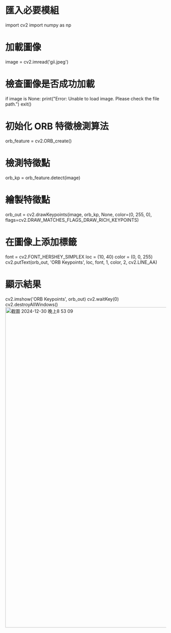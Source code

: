 # 匯入必要模組
import cv2
import numpy as np

# 加載圖像
image = cv2.imread('gii.jpeg')

# 檢查圖像是否成功加載
if image is None:
    print("Error: Unable to load image. Please check the file path.")
    exit()

# 初始化 ORB 特徵檢測算法
orb_feature = cv2.ORB_create()

# 檢測特徵點
orb_kp = orb_feature.detect(image)

# 繪製特徵點
orb_out = cv2.drawKeypoints(image, orb_kp, None, color=(0, 255, 0), flags=cv2.DRAW_MATCHES_FLAGS_DRAW_RICH_KEYPOINTS)

# 在圖像上添加標籤
font = cv2.FONT_HERSHEY_SIMPLEX
loc = (10, 40)
color = (0, 0, 255)
cv2.putText(orb_out, 'ORB Keypoints', loc, font, 1, color, 2, cv2.LINE_AA)

# 顯示結果
cv2.imshow('ORB Keypoints', orb_out)
cv2.waitKey(0)
cv2.destroyAllWindows()
<img width="1001" alt="截圖 2024-12-30 晚上8 53 09" src="https://github.com/user-attachments/assets/24c16a6e-abae-43aa-8218-11ef3a5ca311" />
